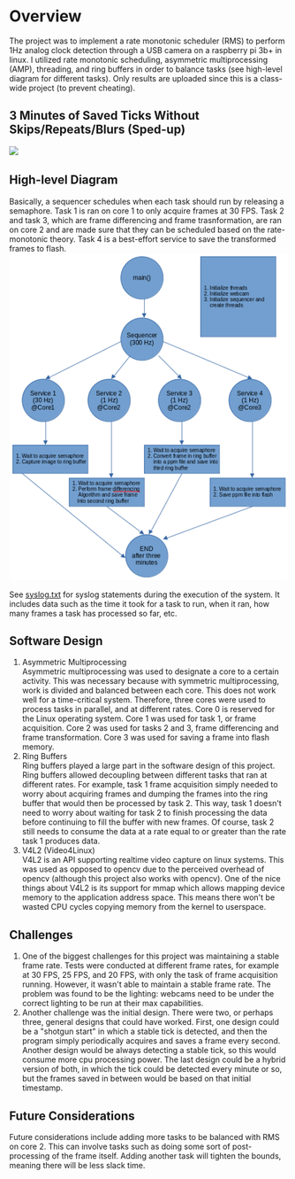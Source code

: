# Overview #
The project was to implement a rate monotonic scheduler (RMS) to perform 1Hz analog clock detection through a USB camera on a raspberry pi 3b+ in linux. I utilized rate monotonic scheduling, asymmetric multiprocessing (AMP), threading, and ring buffers in order to balance tasks (see high-level diagram for different tasks). Only results are uploaded since this is a class-wide project (to prevent cheating).</br>

## 3 Minutes of Saved Ticks Without Skips/Repeats/Blurs (Sped-up) ##
![](https://github.com/isch4196/real-time-embedded/blob/master/3mindiff.gif)

## High-level Diagram ##
Basically, a sequencer schedules when each task should run by releasing a semaphore. Task 1 is ran on core 1 to only acquire frames at 30 FPS. Task 2 and task 3, which are frame differencing and frame trasnformation, are ran on core 2 and are made sure that they can be scheduled based on the rate-monotonic theory. Task 4 is a best-effort service to save the transformed frames to flash.
</br>
![](https://github.com/isch4196/real-time-embedded/blob/master/5318_high_level_diagram.png)

See [syslog.txt](https://github.com/isch4196/real-time-embedded/blob/master/syslog.txt) for syslog statements during the execution of the system. It includes data such as the time it took for a task to run, when it ran, how many frames a task has processed so far, etc.

## Software Design ##
1) Asymmetric Multiprocessing<br/>
Asymmetric multiprocessing was used to designate a core to a certain activity. This was necessary because with symmetric multiprocessing, work is divided and balanced between each core. This does not work well for a time-critical system. Therefore, three cores were used to process tasks in parallel, and at different rates. Core 0 is reserved for the Linux operating system. Core 1 was used for task 1, or frame acquisition. Core 2 was used for tasks 2 and 3, frame differencing and frame transformation. Core 3 was used for saving a frame into flash memory.
2) Ring Buffers<br/>
Ring buffers played a large part in the software design of this project. Ring buffers allowed decoupling between different tasks that ran at different rates. For example, task 1 frame acquisition simply needed to worry about acquiring frames and dumping the frames into the ring buffer that would then be processed by task 2. This way, task 1 doesn't need to worry about waiting for task 2 to finish processing the data before continuing to fill the buffer with new frames. Of course, task 2 still needs to consume the data at a rate equal to or greater than the rate task 1 produces data. 
3) V4L2 (Video4Linux)<br/>
V4L2 is an API supporting realtime video capture on linux systems. This was used as opposed to opencv due to the perceived overhead of opencv (although this project also works with opencv). One of the nice things about V4L2 is its support for mmap which allows mapping device memory to the application address space. This means there won't be wasted CPU cycles copying memory from the kernel to userspace.

## Challenges ##
1) One of the biggest challenges for this project was maintaining a stable frame rate. Tests were conducted at different frame rates, for example at 30 FPS, 25 FPS, and 20 FPS, with only the task of frame acquisition running. However, it wasn't able to maintain a stable frame rate. The problem was found to be the lighting: webcams need to be under the correct lighting to be run at their max capabilities.
2) Another challenge was the initial design. There were two, or perhaps three, general designs that could have worked. First, one design could be a "shotgun start" in which a stable tick is detected, and then the program simply periodically acquires and saves a frame every second. Another design would be always detecting a stable tick, so this would consume more cpu processing power. The last design could be a hybrid version of both, in which the tick could be detected every minute or so, but the frames saved in between would be based on that initial timestamp.

## Future Considerations ##
Future considerations include adding more tasks to be balanced with RMS on core 2. This can involve tasks such as doing some sort of post-processing of the frame itself. Adding another task will tighten the bounds, meaning there will be less slack time.
